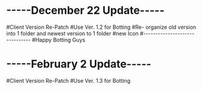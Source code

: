 # -----December 22 Update-----
#Client Version Re-Patch
#Use Ver. 1.2 for Botting
#Re- organize old version into 1 folder and newest version to 1 folder
#new Icon
#-------------------------------
#Happy Botting Guys 

# -----February 2 Update-----
#Client Version Re-Patch
#Use Ver. 1.3 for Botting


 

